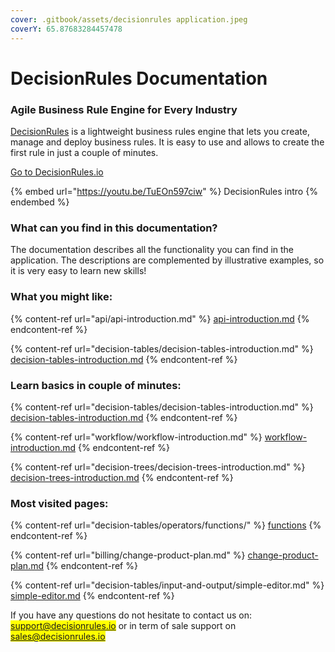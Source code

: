 ```yaml
---
cover: .gitbook/assets/decisionrules application.jpeg
coverY: 65.87683284457478
---
```


# DecisionRules Documentation

### Agile Business Rule Engine for Every Industry

[DecisionRules](https://decisionrules.io/) is a lightweight business rules engine that lets you create, manage and deploy business rules. It is easy to use and allows to create the first rule in just a couple of minutes.

[Go to DecisionRules.io](https://decisionrules.io)

{% embed url="https://youtu.be/TuEOn597ciw" %}
DecisionRules intro
{% endembed %}

### What can you find in this documentation?

The documentation describes all the functionality you can find in the application. The descriptions are complemented by illustrative examples, so it is very easy to learn new skills!

### What you might like:

{% content-ref url="api/api-introduction.md" %}
[api-introduction.md](api/api-introduction.md)
{% endcontent-ref %}

{% content-ref url="decision-tables/decision-tables-introduction.md" %}
[decision-tables-introduction.md](decision-tables/decision-tables-introduction.md)
{% endcontent-ref %}

### Learn basics in couple of minutes:

{% content-ref url="decision-tables/decision-tables-introduction.md" %}
[decision-tables-introduction.md](decision-tables/decision-tables-introduction.md)
{% endcontent-ref %}

{% content-ref url="workflow/workflow-introduction.md" %}
[workflow-introduction.md](workflow/workflow-introduction.md)
{% endcontent-ref %}

{% content-ref url="decision-trees/decision-trees-introduction.md" %}
[decision-trees-introduction.md](decision-trees/decision-trees-introduction.md)
{% endcontent-ref %}

### Most visited pages:

{% content-ref url="decision-tables/operators/functions/" %}
[functions](decision-tables/operators/functions/)
{% endcontent-ref %}

{% content-ref url="billing/change-product-plan.md" %}
[change-product-plan.md](billing/change-product-plan.md)
{% endcontent-ref %}

{% content-ref url="decision-tables/input-and-output/simple-editor.md" %}
[simple-editor.md](decision-tables/input-and-output/simple-editor.md)
{% endcontent-ref %}

If you have any questions do not hesitate to contact us on: <mark style="color:purple;">support@decisionrules.io</mark> or in term of sale support on <mark style="color:purple;">sales@decisionrules.io</mark>
